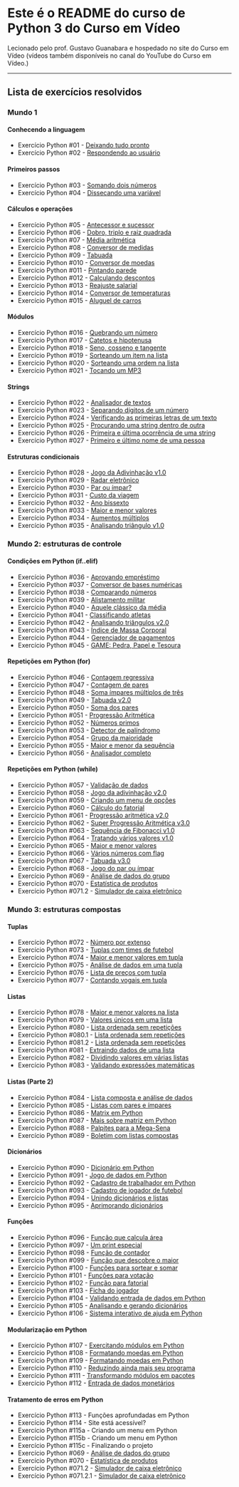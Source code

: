 
# Este é o README do curso de Python 3 do Curso em Vídeo

Lecionado pelo prof. Gustavo Guanabara e hospedado no site do Curso em Vídeo (vídeos também disponíveis no canal do YouTube do Curso em Vídeo.)

---

## Lista de exercícios resolvidos

### Mundo 1

#### Conhecendo a linguagem

- Exercício Python #01 - [Deixando tudo pronto](https://github.com/lucas23455/Python/blob/main/Mundo%201/002.py)
- Exercício Python #02 - [Respondendo ao usuário](https://github.com/lucas23455/Python/blob/main/Mundo%201/003.py)

#### Primeiros passos

- Exercício Python #03 - [Somando dois números](https://github.com/lucas23455/Python/blob/main/Mundo%201/003.py)
- Exercício Python #04 - [Dissecando uma variável](https://github.com/lucas23455/Python/blob/main/Mundo%201/004.py)

#### Cálculos e operações

- Exercício Python #05 - [Antecessor e sucessor](https://github.com/lucas23455/Python/blob/main/Mundo%201/005.py)
- Exercício Python #06 - [Dobro, triplo e raiz quadrada](https://github.com/lucas23455/Python/blob/main/Mundo%201/006.py)
- Exercício Python #07 - [Média aritmética](https://github.com/lucas23455/Python/blob/main/Mundo%201/007.py)
- Exercício Python #08 - [Conversor de medidas](https://github.com/lucas23455/Python/blob/main/Mundo%201/008.py)
- Exercício Python #09 - [Tabuada](https://github.com/lucas23455/Python/blob/main/Mundo%201/009.py)
- Exercício Python #010 - [Conversor de moedas](https://github.com/lucas23455/Python/blob/main/Mundo%201/010.py)
- Exercício Python #011 - [Pintando parede](https://github.com/lucas23455/Python/blob/main/Mundo%201/011.py)
- Exercício Python #012 - [Calculando descontos](https://github.com/lucas23455/Python/blob/main/Mundo%201/012.py)
- Exercício Python #013 - [Reajuste salarial](https://github.com/lucas23455/Python/blob/main/Mundo%201/013.py)
- Exercício Python #014 - [Conversor de temperaturas](https://github.com/lucas23455/Python/blob/main/Mundo%201/014.py)
- Exercício Python #015 - [Aluguel de carros](https://github.com/lucas23455/Python/blob/main/Mundo%201/015.py)

#### Módulos

- Exercício Python #016 - [Quebrando um número](https://github.com/lucas23455/Python/blob/main/Mundo%201/016.py)
- Exercício Python #017 - [Catetos e hipotenusa](https://github.com/lucas23455/Python/blob/main/Mundo%201/017.py)
- Exercício Python #018 - [Seno, cosseno e tangente](https://github.com/lucas23455/Python/blob/main/Mundo%201/018.py)
- Exercício Python #019 - [Sorteando um item na lista](https://github.com/lucas23455/Python/blob/main/Mundo%201/019.py)
- Exercício Python #020 - [Sorteando uma ordem na lista](https://github.com/lucas23455/Python/blob/main/Mundo%201/020.py)
- Exercício Python #021 - [Tocando um MP3](https://github.com/lucas23455/Python/blob/main/Mundo%201/021.py)

#### Strings

- Exercício Python #022 - [Analisador de textos](https://github.com/lucas23455/Python/blob/main/Mundo%201/022.py)
- Exercício Python #023 - [Separando dígitos de um número](https://github.com/lucas23455/Python/blob/main/Mundo%201/023.py)
- Exercício Python #024 - [Verificando as primeiras letras de um texto](https://github.com/lucas23455/Python/blob/main/Mundo%201/024.py)
- Exercício Python #025 - [Procurando uma string dentro de outra](https://github.com/lucas23455/Python/blob/main/Mundo%201/025.py)
- Exercício Python #026 - [Primeira e última ocorrência de uma string](https://github.com/lucas23455/Python/blob/main/Mundo%201/026.py)
- Exercício Python #027 - [Primeiro e último nome de uma pessoa](https://github.com/lucas23455/Python/blob/main/Mundo%201/027.py)

#### Estruturas condicionais

- Exercício Python #028 - [Jogo da Adivinhação v1.0](https://github.com/lucas23455/Python/blob/main/Mundo%201/028.py)
- Exercício Python #029 - [Radar eletrônico](https://github.com/lucas23455/Python/blob/main/Mundo%201/029.py)
- Exercício Python #030 - [Par ou ímpar?](https://github.com/lucas23455/Python/blob/main/Mundo%201/030.py)
- Exercício Python #031 - [Custo da viagem](https://github.com/lucas23455/Python/blob/main/Mundo%201/031.py)
- Exercício Python #032 - [Ano bissexto](https://github.com/lucas23455/Python/blob/main/Mundo%201/032.py)
- Exercício Python #033 - [Maior e menor valores](https://github.com/lucas23455/Python/blob/main/Mundo%201/033.py)
- Exercício Python #034 - [Aumentos múltiplos](https://github.com/lucas23455/Python/blob/main/Mundo%201/034.py)
- Exercício Python #035 - [Analisando triângulo v1.0](https://github.com/lucas23455/Python/blob/main/Mundo%201/035.py)

### Mundo 2: estruturas de controle

#### Condições em Python (if..elif)

- Exercício Python #036 - [Aprovando empréstimo](https://github.com/lucas23455/Python/blob/main/Mundo%202/036.py)
- Exercício Python #037 - [Conversor de bases numéricas](https://github.com/lucas23455/Python/blob/main/Mundo%202/037.py)
- Exercício Python #038 - [Comparando números](https://github.com/lucas23455/Python/blob/main/Mundo%202/038.py)
- Exercício Python #039 - [Alistamento militar](https://github.com/lucas23455/Python/blob/main/Mundo%202/039.py)
- Exercício Python #040 - [Aquele clássico da média](https://github.com/lucas23455/Python/blob/main/Mundo%202/040.py)
- Exercício Python #041 - [Classificando atletas](https://github.com/lucas23455/Python/blob/main/Mundo%202/041.py)
- Exercício Python #042 - [Analisando triângulos v2.0](https://github.com/lucas23455/Python/blob/main/Mundo%202/042.py)
- Exercício Python #043 - [Índice de Massa Corporal](https://github.com/lucas23455/Python/blob/main/Mundo%202/043.py)
- Exercício Python #044 - [Gerenciador de pagamentos](https://github.com/lucas23455/Python/blob/main/Mundo%202/044.py)
- Exercício Python #045 - [GAME: Pedra, Papel e Tesoura](https://github.com/lucas23455/Python/blob/main/Mundo%202/045.py)

#### Repetições em Python (for)

- Exercício Python #046 - [Contagem regressiva](https://github.com/lucas23455/Python/blob/main/Mundo%202/046.py)
- Exercício Python #047 - [Contagem de pares](https://github.com/lucas23455/Python/blob/main/Mundo%202/047.py)
- Exercício Python #048 - [Soma ímpares múltiplos de três](https://github.com/lucas23455/Python/blob/main/Mundo%202/048.py)
- Exercício Python #049 - [Tabuada v2.0](https://github.com/lucas23455/Python/blob/main/Mundo%202/049.py)
- Exercício Python #050 - [Soma dos pares](https://github.com/lucas23455/Python/blob/main/Mundo%202/050.py)
- Exercício Python #051 - [Progressão Aritmética](https://github.com/lucas23455/Python/blob/main/Mundo%202/051.py)
- Exercício Python #052 - [Números primos](https://github.com/lucas23455/Python/blob/main/Mundo%202/052.py)
- Exercício Python #053 - [Detector de palíndromo](https://github.com/lucas23455/Python/blob/main/Mundo%202/053.py)
- Exercício Python #054 - [Grupo da maioridade](https://github.com/lucas23455/Python/blob/main/Mundo%202/054.py)
- Exercício Python #055 - [Maior e menor da sequência](https://github.com/lucas23455/Python/blob/main/Mundo%202/055.py)
- Exercício Python #056 - [Analisador completo](https://github.com/lucas23455/Python/blob/main/Mundo%202/056.py)

#### Repetições em Python (while)

- Exercício Python #057 - [Validação de dados](https://github.com/lucas23455/Python/blob/main/Mundo%202/057.py)
- Exercício Python #058 - [Jogo da adivinhação v2.0](https://github.com/lucas23455/Python/blob/main/Mundo%202/058.py)
- Exercício Python #059 - [Criando um menu de opções](https://github.com/lucas23455/Python/blob/main/Mundo%202/059.py)
- Exercício Python #060 - [Cálculo do fatorial](https://github.com/lucas23455/Python/blob/main/Mundo%202/060.py)
- Exercício Python #061 - [Progressão aritmética v2.0](https://github.com/lucas23455/Python/blob/main/Mundo%202/061.py)
- Exercício Python #062 - [Super Progressão Aritmética v3.0](https://github.com/lucas23455/Python/blob/main/Mundo%202/062.py)
- Exercício Python #063 - [Sequência de Fibonacci v1.0](https://github.com/lucas23455/Python/blob/main/Mundo%202/063.py)
- Exercício Python #064 - [Tratando vários valores v1.0](https://github.com/lucas23455/Python/blob/main/Mundo%202/064.py)
- Exercício Python #065 - [Maior e menor valores](https://github.com/lucas23455/Python/blob/main/Mundo%202/065.py)
- Exercício Python #066 - [Vários números com flag](https://github.com/lucas23455/Python/blob/main/Mundo%202/066.py)
- Exercício Python #067 - [Tabuada v3.0](https://github.com/lucas23455/Python/blob/main/Mundo%202/067.py)
- Exercício Python #068 - [Jogo do par ou ímpar](https://github.com/lucas23455/Python/blob/main/Mundo%202/068.py)
- Exercício Python #069 - [Análise de dados do grupo](https://github.com/lucas23455/Python/blob/main/Mundo%202/069.py)
- Exercício Python #070 - [Estatística de produtos](https://github.com/lucas23455/Python/blob/main/Mundo%202/070.py)
- Exercício Python #071.2 - [Simulador de caixa eletrônico](https://github.com/lucas23455/Python/blob/main/Mundo%202/071.py)

### Mundo 3: estruturas compostas

#### Tuplas

- Exercício Python #072 - [Número por extenso](https://github.com/guiemi-learning-center/curso-python-gustavo-guanabara/blob/master/mundo_3/aula_16/desafio_72.py)
- Exercício Python #073 - [Tuplas com times de futebol](https://github.com/guiemi-learning-center/curso-python-gustavo-guanabara/blob/master/mundo_3/aula_16/desafio_73.py)
- Exercício Python #074 - [Maior e menor valores em tupla](https://github.com/guiemi-learning-center/curso-python-gustavo-guanabara/blob/master/mundo_3/aula_16/desafio_74.py)
- Exercício Python #075 - [Análise de dados em uma tupla](https://github.com/guiemi-learning-center/curso-python-gustavo-guanabara/blob/master/mundo_3/aula_16/desafio_75.py)
- Exercício Python #076 - [Lista de preços com tupla](https://github.com/guiemi-learning-center/curso-python-gustavo-guanabara/blob/master/mundo_3/aula_16/desafio_76.py)
- Exercício Python #077 - [Contando vogais em tupla](https://github.com/guiemi-learning-center/curso-python-gustavo-guanabara/blob/master/mundo_3/aula_16/desafio_77.py)

#### Listas

- Exercício Python #078 - [Maior e menor valores na lista](https://github.com/guiemi-learning-center/curso-python-gustavo-guanabara/blob/master/mundo_3/aula_17/desafio_78.py)
- Exercício Python #079 - [Valores únicos em uma lista](https://github.com/guiemi-learning-center/curso-python-gustavo-guanabara/blob/master/mundo_3/aula_17/desafio_79.py)
- Exercício Python #080 - [Lista ordenada sem repetições](https://github.com/guiemi-learning-center/curso-python-gustavo-guanabara/blob/master/mundo_3/aula_17/desafio_80.py)
- Exercício Python #080.1 - [Lista ordenada sem repetições](https://github.com/guiemi-learning-center/curso-python-gustavo-guanabara/blob/master/mundo_3/aula_17/desafio_80.1.py)
- Exercício Python #081.2 - [Lista ordenada sem repetições](https://github.com/guiemi-learning-center/curso-python-gustavo-guanabara/blob/master/mundo_3/aula_17/desafio_80.2.py)
- Exercício Python #081 - [Extraindo dados de uma lista](https://github.com/guiemi-learning-center/curso-python-gustavo-guanabara/blob/master/mundo_3/aula_17/desafio_81.py)
- Exercício Python #082 - [Dividindo valores em várias listas](https://github.com/guiemi-learning-center/curso-python-gustavo-guanabara/blob/master/mundo_3/aula_17/desafio_82.py)
- Exercício Python #083 - [Validando expressões matemáticas](https://github.com/guiemi-learning-center/curso-python-gustavo-guanabara/blob/master/mundo_3/aula_17/desafio_83.py)

#### Listas (Parte 2)

- Exercício Python #084 - [Lista composta e análise de dados](https://github.com/guiemi-learning-center/curso-python-gustavo-guanabara/blob/master/mundo_3/aula_18/desafio_84.py)
- Exercício Python #085 - [Listas com pares e ímpares](https://github.com/guiemi-learning-center/curso-python-gustavo-guanabara/blob/master/mundo_3/aula_18/desafio_85.py)
- Exercício Python #086 - [Matrix em Python](https://github.com/guiemi-learning-center/curso-python-gustavo-guanabara/blob/master/mundo_3/aula_18/desafio_86.py)
- Exercício Python #087 - [Mais sobre matriz em Python](https://github.com/guiemi-learning-center/curso-python-gustavo-guanabara/blob/master/mundo_3/aula_18/desafio_87.py)
- Exercício Python #088 - [Palpites para a Mega-Sena](https://github.com/guiemi-learning-center/curso-python-gustavo-guanabara/blob/master/mundo_3/aula_18/desafio_88.py)
- Exercício Python #089 - [Boletim com listas compostas](https://github.com/guiemi-learning-center/curso-python-gustavo-guanabara/blob/master/mundo_3/aula_18/desafio_89.py)

#### Dicionários

- Exercício Python #090 - [Dicionário em Python](https://github.com/guiemi-learning-center/curso-python-gustavo-guanabara/blob/master/mundo_3/aula_19/desafio_90.py)
- Exercício Python #091 - [Jogo de dados em Python](https://github.com/guiemi-learning-center/curso-python-gustavo-guanabara/blob/master/mundo_3/aula_19/desafio_91.py)
- Exercício Python #092 - [Cadastro de trabalhador em Python](https://github.com/guiemi-learning-center/curso-python-gustavo-guanabara/blob/master/mundo_3/aula_19/desafio_92.py)
- Exercício Python #093 - [Cadastro de jogador de futebol](https://github.com/guiemi-learning-center/curso-python-gustavo-guanabara/blob/master/mundo_3/aula_19/desafio_93.py)
- Exercício Python #094 - [Unindo dicionários e listas](https://github.com/guiemi-learning-center/curso-python-gustavo-guanabara/blob/master/mundo_3/aula_19/desafio_94.py)
- Exercício Python #095 - [Aprimorando dicionários](https://github.com/guiemi-learning-center/curso-python-gustavo-guanabara/blob/master/mundo_3/aula_19/desafio_95.py)

#### Funções

- Exercício Python #096 - [Função que calcula área](https://github.com/guiemi-learning-center/curso-python-gustavo-guanabara/blob/master/mundo_3/aula_20/desafio_96.py)
- Exercício Python #097 - [Um print especial](https://github.com/guiemi-learning-center/curso-python-gustavo-guanabara/blob/master/mundo_3/aula_20/desafio_97.py)
- Exercício Python #098 - [Função de contador](https://github.com/guiemi-learning-center/curso-python-gustavo-guanabara/blob/master/mundo_3/aula_20/desafio_98.py)
- Exercício Python #099 - [Função que descobre o maior](https://github.com/guiemi-learning-center/curso-python-gustavo-guanabara/blob/master/mundo_3/aula_20/desafio_99.py)
- Exercício Python #100 - [Funções para sortear e somar](https://github.com/guiemi-learning-center/curso-python-gustavo-guanabara/blob/master/mundo_3/aula_20/desafio_100.py)
- Exercício Python #101 - [Funções para votação](https://github.com/guiemi-learning-center/curso-python-gustavo-guanabara/blob/master/mundo_3/aula_21/desafio_101.py)
- Exercício Python #102 - [Função para fatorial](https://github.com/guiemi-learning-center/curso-python-gustavo-guanabara/blob/master/mundo_3/aula_21/desafio_102.py)
- Exercício Python #103 - [Ficha do jogador](https://github.com/guiemi-learning-center/curso-python-gustavo-guanabara/blob/master/mundo_3/aula_21/desafio_103.py)
- Exercício Python #104 - [Validando entrada de dados em Python](https://github.com/guiemi-learning-center/curso-python-gustavo-guanabara/blob/master/mundo_3/aula_21/desafio_104.py)
- Exercício Python #105 - [Analisando e gerando dicionários](https://github.com/guiemi-learning-center/curso-python-gustavo-guanabara/blob/master/mundo_3/aula_21/desafio_105.py)
- Exercício Python #106 - [Sistema interativo de ajuda em Python](https://github.com/guiemi-learning-center/curso-python-gustavo-guanabara/blob/master/mundo_3/aula_21/desafio_106.py)

#### Modularização em Python

- Exercício Python #107 - [Exercitando módulos em Python](https://github.com/divertimentos/Curso-Python-Gustavo-Guanabara/blob/master/mundo_3/aula_22/divertimentos/desafio_107/desafio_107.py)
- Exercício Python #108 - [Formatando moedas em Python](https://github.com/divertimentos/Curso-Python-Gustavo-Guanabara/tree/master/mundo_3/aula_22/divertimentos/desafio_108/desafio_108.py)
- Exercício Python #109 - [Formatando moedas em Python](https://github.com/divertimentos/Curso-Python-Gustavo-Guanabara/tree/master/mundo_3/aula_22/divertimentos/desafio_109/desafio_109.py)
- Exercício Python #110 - [Reduzindo ainda mais seu programa](https://github.com/divertimentos/Curso-Python-Gustavo-Guanabara/tree/master/mundo_3/aula_22/divertimentos/desafio_110/desafio_110.py)
- Exercício Python #111 - [Transformando módulos em pacotes](https://github.com/divertimentos/Curso-Python-Gustavo-Guanabara/tree/master/mundo_3/aula_22/divertimentos/desafio_111/desafio_111.py)
- Exercício Python #112 - [Entrada de dados monetários](https://github.com/divertimentos/Curso-Python-Gustavo-Guanabara/tree/master/mundo_3/aula_22/divertimentos/desafio_112/desafio_112.py)

#### Tratamento de erros em Python

- Exercício Python #113 - Funções aprofundadas em Python
- Exercício Python #114 - Site está acessível?
- Exercício Python #115a - Criando um menu em Python
- Exercício Python #115b - Criando um menu em Python
- Exercício Python #115c - Finalizando o projeto
- Exercício Python #069 - [Análise de dados do grupo](https://github.com/lucas23455/Python/blob/main/Mundo%201/069.py)
- Exercício Python #070 - [Estatística de produtos](https://github.com/lucas23455/Python/blob/main/Mundo%201/070.py)
- Exercício Python #071.2 - [Simulador de caixa eletrônico](https://github.com/lucas23455/Python/blob/main/Mundo%201/071.py)
- Exercício Python #071.2.1 - [Simulador de caixa eletrônico](https://github.com/lucas23455/Python/blob/main/Mundo%201/072.py)

